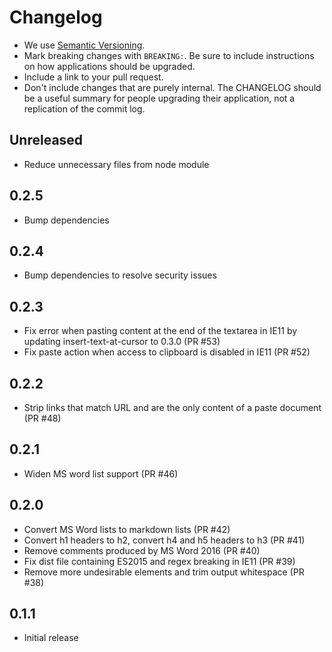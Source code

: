 # Changelog

- We use [Semantic Versioning](https://semver.org/spec/v2.0.0.html).
- Mark breaking changes with `BREAKING:`. Be sure to include instructions on
  how applications should be upgraded.
- Include a link to your pull request.
- Don't include changes that are purely internal. The CHANGELOG should be a
  useful summary for people upgrading their application, not a replication
  of the commit log.

## Unreleased

- Reduce unnecessary files from node module

## 0.2.5

- Bump dependencies

## 0.2.4

- Bump dependencies to resolve security issues

## 0.2.3

- Fix error when pasting content at the end of the textarea in IE11 by updating insert-text-at-cursor to 0.3.0 (PR #53)
- Fix paste action when access to clipboard is disabled in IE11 (PR #52)

## 0.2.2

- Strip links that match URL and are the only content of a paste document (PR #48)

## 0.2.1

- Widen MS word list support (PR #46)

## 0.2.0

- Convert MS Word lists to markdown lists (PR #42)
- Convert h1 headers to h2, convert h4 and h5 headers to h3 (PR #41)
- Remove comments produced by MS Word 2016 (PR #40)
- Fix dist file containing ES2015 and regex breaking in IE11 (PR #39)
- Remove more undesirable elements and trim output whitespace (PR #38)

## 0.1.1

- Initial release
